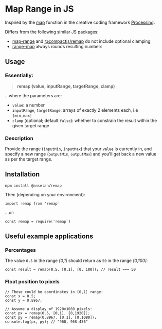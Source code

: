 # Map Range in JS

Inspired by the [map](https://processing.org/reference/map_.html) function in the creative coding framework [Processing](https://processing.org/).

Differs from the following similar JS packages:
*  [map-range](https://www.npmjs.com/package/map-range) and [@compactjs/remap](https://www.npmjs.com/package/@compactjs/remap) do not include optional clamping
* [range-map](https://www.npmjs.com/package/range-map) always rounds resulting numbers

## Usage
### Essentially:
> **remap (value, inputRange, targetRange, clamp)**

...where the parameters are:

* `value`: a number
* `inputRange`, `targetRange`: arrays of exactly 2 elements each, i.e `[min,max]`
* `clamp` (optional; default `false`): whether to constrain the result within the given target range

### Description
Provide the range (`inputMin`, `inputMax`) that your `value` is currently in, and specify a new range (`outputMin`, `outputMax`) and you'll get back a new value as per the target range.

## Installation
```
npm install @anselan/remap
```

Then (depending on your environment):
```
import remap from 'remap`
```
...or:
```
const remap = require('remap`)
```

## Useful example applications
### Percentages
The value `0.5` in the range *[0,1]* should return as `50` in the range *[0,100]*:
```
const result = remap(0.5, [0,1], [0, 100]); // result === 50
```
### Float position to pixels
```
// These could be coordinates in [0,1] range:
const x = 0.5;
const y = 0.8967;

// Assume a display of 1920x1080 pixels:
const px = remap(0.5, [0,1], [0,1920]);
const py = remap(0.8967, [0,1], [0,1080]);
console.log(px, py); // "960, 968.436"
```

